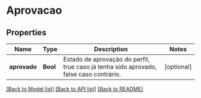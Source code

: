 # Aprovacao

## Properties
Name | Type | Description | Notes
------------ | ------------- | ------------- | -------------
**aprovado** | **Bool** | Estado de aprovação do perfil, true caso já tenha sido aprovado, false caso contrário. | [optional] 

[[Back to Model list]](../README.md#documentation-for-models) [[Back to API list]](../README.md#documentation-for-api-endpoints) [[Back to README]](../README.md)


